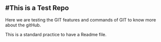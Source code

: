 #This is a Test Repo
--------------------
Here we are testing the GIT features and commands of GIT to know more about the gitHub.


This is a standard practice to have a Readme file.
